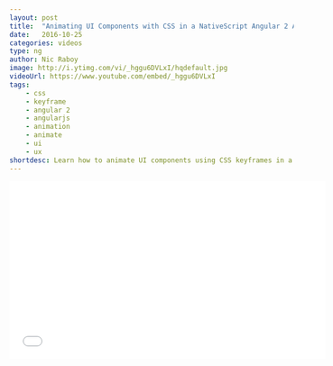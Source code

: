 ```yaml
---
layout: post
title:  "Animating UI Components with CSS in a NativeScript Angular 2 Application"
date:   2016-10-25
categories: videos
type: ng
author: Nic Raboy
image: http://i.ytimg.com/vi/_hggu6DVLxI/hqdefault.jpg
videoUrl: https://www.youtube.com/embed/_hggu6DVLxI
tags: 
    - css
    - keyframe
    - angular 2
    - angularjs
    - animation
    - animate
    - ui
    - ux
shortdesc: Learn how to animate UI components using CSS keyframes in a NativeScript Angular 2 application to improve user experience.
---
```

<iframe width="560" height="315" src="{{ page.videoUrl }}" frameborder="0" allowfullscreen></iframe>
